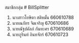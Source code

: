 สมาชิกกลุ่ม # BillSplitter
1. นางสาวโยษิตา สติหมั้น 660610788
2. นายณภัทร จิตเจริญ 670610686
3. นายณัฐปคัลภ์ กันทะศร 670610689
4. นายภูรินท์ อินทจักร์ 670610723

